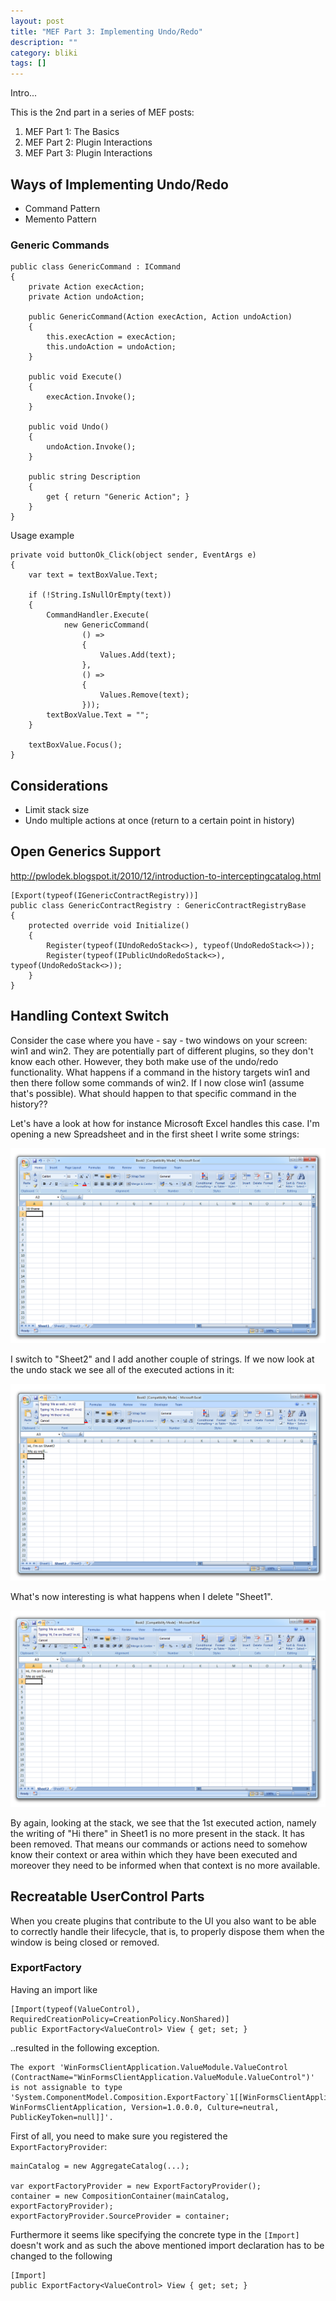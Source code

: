 ```yaml
---
layout: post
title: "MEF Part 3: Implementing Undo/Redo"
description: ""
category: bliki
tags: []
---
```


Intro...

This is the 2nd part in a series of MEF posts:

1. MEF Part 1: The Basics
1. MEF Part 2: Plugin Interactions
1. MEF Part 3: Plugin Interactions

## Ways of Implementing Undo/Redo

- Command Pattern
- Memento Pattern

### Generic Commands

    public class GenericCommand : ICommand
    {
        private Action execAction;
        private Action undoAction;

        public GenericCommand(Action execAction, Action undoAction)
        {
            this.execAction = execAction;
            this.undoAction = undoAction;
        }

        public void Execute()
        {
            execAction.Invoke();
        }

        public void Undo()
        {
            undoAction.Invoke();
        }

        public string Description
        {
            get { return "Generic Action"; }
        }
    }

Usage example

    private void buttonOk_Click(object sender, EventArgs e)
    {
        var text = textBoxValue.Text;

        if (!String.IsNullOrEmpty(text))
        {
            CommandHandler.Execute(
                new GenericCommand(
                    () =>
                    {
                        Values.Add(text);
                    },
                    () =>
                    {
                        Values.Remove(text);
                    }));
            textBoxValue.Text = "";
        }

        textBoxValue.Focus();
    }


## Considerations

- Limit stack size
- Undo multiple actions at once (return to a certain point in history)

## Open Generics Support

http://pwlodek.blogspot.it/2010/12/introduction-to-interceptingcatalog.html

    [Export(typeof(IGenericContractRegistry))]
    public class GenericContractRegistry : GenericContractRegistryBase
    {
        protected override void Initialize()
        {
            Register(typeof(IUndoRedoStack<>), typeof(UndoRedoStack<>));
            Register(typeof(IPublicUndoRedoStack<>), typeof(UndoRedoStack<>));
        }
    }

## Handling Context Switch
Consider the case where you have - say - two windows on your screen: win1 and win2. They are potentially part of different plugins, so they don't know each other. However, they both make use of the undo/redo functionality. What happens if a command in the history targets win1 and then there follow some commands of win2. If I now close win1 (assume that's possible). What should happen to that specific command in the history??

Let's have a look at how for instance Microsoft Excel handles this case. I'm opening a new Spreadsheet and in the first sheet I write some strings:

![](/blog/assets/imgs/mef-modular-arch/excelundo_1.png)

I switch to "Sheet2" and I add another couple of strings. If we now look at the undo stack we see all of the executed actions in it:

![](/blog/assets/imgs/mef-modular-arch/excelundo_2.png)

What's now interesting is what happens when I delete "Sheet1".

![](/blog/assets/imgs/mef-modular-arch/excelundo_3.png)

By again, looking at the stack, we see that the 1st executed action, namely the writing of "Hi there" in Sheet1 is no more present in the stack. It has been removed. That means our commands or actions need to somehow know their context or area within which they have been executed and moreover they need to be informed when that context is no more available.

## Recreatable UserControl Parts
When you create plugins that contribute to the UI you also want to be able to correctly handle their lifecycle, that is, to properly dispose them when the window is being closed or removed.

### ExportFactory

Having an import like

    [Import(typeof(ValueControl), RequiredCreationPolicy=CreationPolicy.NonShared)]
    public ExportFactory<ValueControl> View { get; set; }

..resulted in the following exception.

    The export 'WinFormsClientApplication.ValueModule.ValueControl (ContractName="WinFormsClientApplication.ValueModule.ValueControl")' is not assignable to type 'System.ComponentModel.Composition.ExportFactory`1[[WinFormsClientApplication.ValueModule.ValueControl, WinFormsClientApplication, Version=1.0.0.0, Culture=neutral, PublicKeyToken=null]]'.

First of all, you need to make sure you registered the `ExportFactoryProvider`:

    mainCatalog = new AggregateCatalog(...);

    var exportFactoryProvider = new ExportFactoryProvider();
    container = new CompositionContainer(mainCatalog, exportFactoryProvider);
    exportFactoryProvider.SourceProvider = container;

Furthermore it seems like specifying the concrete type in the `[Import]` doesn't work and as such the above mentioned import declaration has to be changed to the following
    
    [Import]
    public ExportFactory<ValueControl> View { get; set; }

